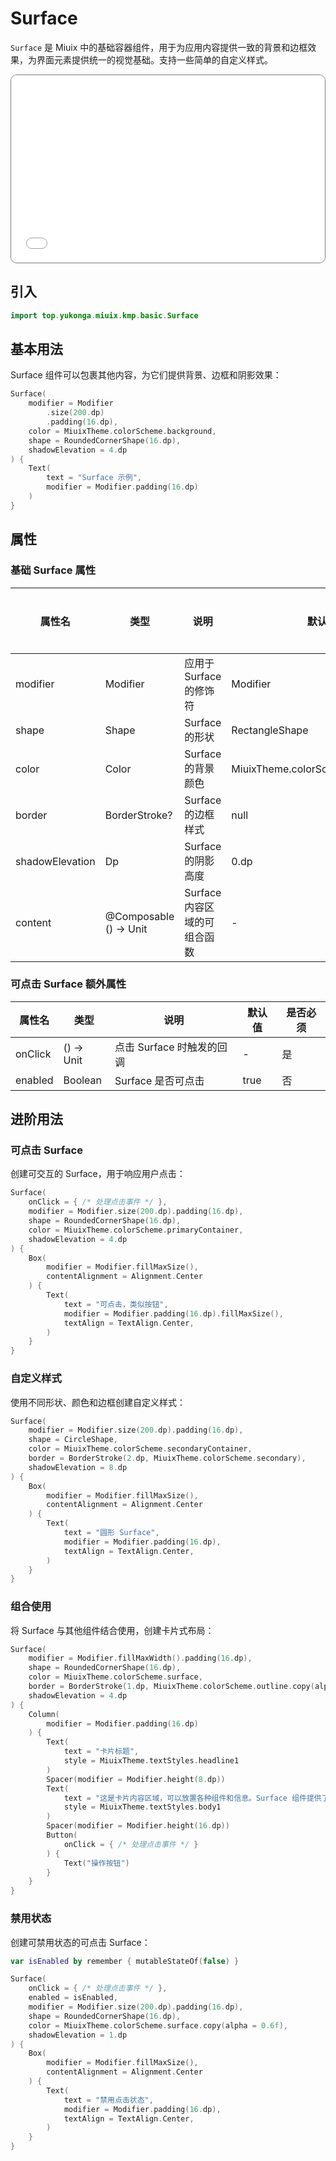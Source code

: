 # Surface

`Surface` 是 Miuix 中的基础容器组件，用于为应用内容提供一致的背景和边框效果，为界面元素提供统一的视觉基础。支持一些简单的自定义样式。

<div style="position: relative; max-width: 700px; height: 300px; border-radius: 10px; overflow: hidden; border: 1px solid #777;">
    <iframe id="demoIframe" style="position: absolute; top: 0; left: 0; width: 100%; height: 100%; border: none;" src="../../compose/index.html?id=surface" title="Demo" allow="accelerometer; autoplay; clipboard-write; encrypted-media; gyroscope; picture-in-picture; web-share" referrerpolicy="strict-origin-when-cross-origin"></iframe>
</div>

## 引入

```kotlin
import top.yukonga.miuix.kmp.basic.Surface
```

## 基本用法

Surface 组件可以包裹其他内容，为它们提供背景、边框和阴影效果：

```kotlin
Surface(
    modifier = Modifier
        .size(200.dp)
        .padding(16.dp),
    color = MiuixTheme.colorScheme.background,
    shape = RoundedCornerShape(16.dp),
    shadowElevation = 4.dp
) {
    Text(
        text = "Surface 示例",
        modifier = Modifier.padding(16.dp)
    )
}
```

## 属性

### 基础 Surface 属性

| 属性名          | 类型                   | 说明                         | 默认值                            | 是否必须 |
| --------------- | ---------------------- | ---------------------------- | --------------------------------- | -------- |
| modifier        | Modifier               | 应用于 Surface 的修饰符      | Modifier                          | 否       |
| shape           | Shape                  | Surface 的形状               | RectangleShape                    | 否       |
| color           | Color                  | Surface 的背景颜色           | MiuixTheme.colorScheme.background | 否       |
| border          | BorderStroke?          | Surface 的边框样式           | null                              | 否       |
| shadowElevation | Dp                     | Surface 的阴影高度           | 0.dp                              | 否       |
| content         | @Composable () -> Unit | Surface 内容区域的可组合函数 | -                                 | 是       |

### 可点击 Surface 额外属性

| 属性名  | 类型       | 说明                      | 默认值 | 是否必须 |
| ------- | ---------- | ------------------------- | ------ | -------- |
| onClick | () -> Unit | 点击 Surface 时触发的回调 | -      | 是       |
| enabled | Boolean    | Surface 是否可点击        | true   | 否       |

## 进阶用法

### 可点击 Surface

创建可交互的 Surface，用于响应用户点击：

```kotlin
Surface(
    onClick = { /* 处理点击事件 */ },
    modifier = Modifier.size(200.dp).padding(16.dp),
    shape = RoundedCornerShape(16.dp),
    color = MiuixTheme.colorScheme.primaryContainer,
    shadowElevation = 4.dp
) {
    Box(
        modifier = Modifier.fillMaxSize(),
        contentAlignment = Alignment.Center
    ) {
        Text(
            text = "可点击，类似按钮",
            modifier = Modifier.padding(16.dp).fillMaxSize(),
            textAlign = TextAlign.Center,
        )
    }
}
```

### 自定义样式

使用不同形状、颜色和边框创建自定义样式：

```kotlin
Surface(
    modifier = Modifier.size(200.dp).padding(16.dp),
    shape = CircleShape,
    color = MiuixTheme.colorScheme.secondaryContainer,
    border = BorderStroke(2.dp, MiuixTheme.colorScheme.secondary),
    shadowElevation = 8.dp
) {
    Box(
        modifier = Modifier.fillMaxSize(),
        contentAlignment = Alignment.Center
    ) {
        Text(
            text = "圆形 Surface",
            modifier = Modifier.padding(16.dp),
            textAlign = TextAlign.Center,
        )
    }
}
```

### 组合使用

将 Surface 与其他组件结合使用，创建卡片式布局：

```kotlin
Surface(
    modifier = Modifier.fillMaxWidth().padding(16.dp),
    shape = RoundedCornerShape(16.dp),
    color = MiuixTheme.colorScheme.surface,
    border = BorderStroke(1.dp, MiuixTheme.colorScheme.outline.copy(alpha = 0.2f)),
    shadowElevation = 4.dp
) {
    Column(
        modifier = Modifier.padding(16.dp)
    ) {
        Text(
            text = "卡片标题",
            style = MiuixTheme.textStyles.headline1
        )
        Spacer(modifier = Modifier.height(8.dp))
        Text(
            text = "这是卡片内容区域，可以放置各种组件和信息。Surface 组件提供了统一的视觉容器。",
            style = MiuixTheme.textStyles.body1
        )
        Spacer(modifier = Modifier.height(16.dp))
        Button(
            onClick = { /* 处理点击事件 */ }
        ) {
            Text("操作按钮")
        }
    }
}
```

### 禁用状态

创建可禁用状态的可点击 Surface：

```kotlin
var isEnabled by remember { mutableStateOf(false) }

Surface(
    onClick = { /* 处理点击事件 */ },
    enabled = isEnabled,
    modifier = Modifier.size(200.dp).padding(16.dp),
    shape = RoundedCornerShape(16.dp),
    color = MiuixTheme.colorScheme.surface.copy(alpha = 0.6f),
    shadowElevation = 1.dp
) {
    Box(
        modifier = Modifier.fillMaxSize(),
        contentAlignment = Alignment.Center
    ) {
        Text(
            text = "禁用点击状态",
            modifier = Modifier.padding(16.dp),
            textAlign = TextAlign.Center,
        )
    }
}
```
